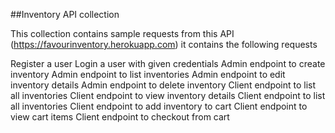 ##Inventory API collection

This collection contains sample requests from this API (https://favourinventory.herokuapp.com)
it contains the following requests

Register a user
Login a user with given credentials
Admin endpoint to create inventory
Admin endpoint to list inventories
Admin endpoint to edit inventory details
Admin endpoint to delete inventory
Client endpoint to list all inventories
Client endpoint to view inventory details
Client endpoint to list all inventories
Client endpoint to add inventory to cart
Client endpoint to view cart items
Client endpoint to checkout from cart



